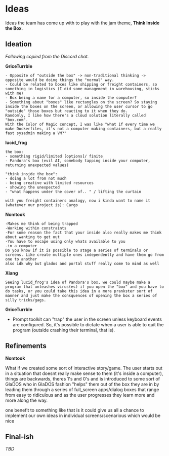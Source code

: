 # Ideas

Ideas the team has come up with to play with the jam theme, **Think Inside the Box**.

## Ideation

_Following copied from the Discord chat._

**GriceTurrble**

```
- Opposite of "outside the box" -> non-traditional thinking -> opposite would be doing things the "normal" way.
- Could be related to boxes like shipping or freight containers, so something in logistics (I did some management in warehousing, sticks with me)
- Box being a name for a computer, so inside the computer?
- Something about "boxes" like rectangles on the screen? So staying inside the boxes on the screen, or allowing the user cursor to go "outside" those boxes but reacting to it when they do.
Randomly, I like how there's a cloud solution literally called "box.com".
With the Color of Magic concept, I was like "what if every time we make Dockerfiles, it's not a computer making containers, but a really fast sysadmin making a VM?"
```

**lucid_frog**

```
the box:
- something rigid/limited [options]/ finite
- Pandora's box (evil AI, somebody tapping inside your computer, returning unexpected values)

"think inside the box":
- doing a lot from not much
- being creative with limited resources
- showing the unexpected
- "what happens under the cover of.. " / lifting the curtain

with you freight containers analogy, now i kinda want to name it (whatever our project is): Cargo
```

**Nomtook**

```
-Makes me think of being trapped
-Working within constraints
-For some reason the fact that your inside also really makes me think about wanting to get out
-You have to escape using only whats available to you
-in a computer
Do you know if it is possible to stage a series of terminals or screens. Like create multiple ones independently and have them go from one to another
also idk why but glados and portal stuff really come to mind as well
```

**Xiang**

```
Seeing lucid_frog's idea of Pandora's box, we could maybe make a program that unleashes virus(es) if you open the "box" and you have to do tasks, or you could take this idea in a more prankster sort of manner and just make the consquences of opening the box a series of silly tricks/gags.  
```

**GriceTurrble**

- Prompt toolkit can "trap" the user in the screen unless keyboard events are configured. So, it's possible to dictate when a user is able to quit the program (outside crashing their terminal, that is).

## Refinements

**Nomtook**

What if we created some sort of interactive story/game. The user starts out in a situation that doesnt really make sense to them (it's inside a computer), things are backwards, theres 1's and 0's and is introduced to some sort of GlaDOS who in GlaDOS fashion "helps" them out of the box they are in by leading them through a series of full_screen apps/dialog boxes that range from easy to ridiculous and as the user progresses they learn more and more along the way.

one benefit to something like that is it could give us all a chance to implement our own ideas in individual screens/scenarious which would be nice

## Final-ish

*TBD*
